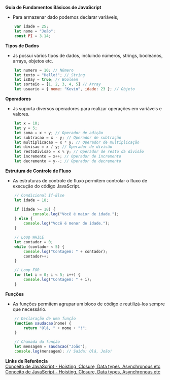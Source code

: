 **Guia de Fundamentos Básicos de JavaScript**
- Para armazenar dado podemos declarar variáveis,
```javascript
    var idade = 25;
    let nome = "João";
    const PI = 3.14; 
```
**Tipos de Dados**
- Js possui vários tipos de dados, incluindo números, strings, booleanos, arrays, objetos etc.
```javascript
    let numero = 10; // Número
    let texto = "Hello!"; // String
    let isDay = true; // Boolean
    let sorteio = [1, 2, 3, 4, 5] // Array
    let usuario = { nome: "Kevin", idade: 23 }; // Objeto
```
**Operadores**
- Js suporta diversos operadores para realizar operações em variáveis e valores.
```javascript
    let x = 10;
    let y = 5;
    let soma = x + y; // Operador de adição
    let subtracao = x - y; // Operador de subtração
    let multiplicacao = x * y; // Operador de multiplicação
    let divisao = x / y; // Operador de divisão
    let restoDivisao = x % y; // Operador de resto da divisão
    let incremento = x++; // Operador de incremento
    let decremento = y--; // Operador de decremento
```
**Estrutura de Controle de Fluxo**
- As estruturas de controle de fluxo permitem controlar o fluxo de execução do código JavaScript.
```javascript
    // Condicional If-Else
    let idade = 18;

    if (idade >= 18) {
            console.log("Você é maior de idade.");
    } else {
        console.log("Você é menor de idade.");
    }

```
```javascript
    // Loop WHILE
    let contador = 0;
    while (contador < 5) {
        console.log("Contagem: " + contador);
        contador++;
    }

    // Loop FOR
    for (let i = 0; i < 5; i++) {
        console.log("Contagem: " + i);
    }

```
**Funções**
- As funções permitem agrupar um bloco de código e reutilizá-los sempre que necessário.
```javascript
    // Declaração de uma função
    function saudacao(nome) {
        return "Olá, " + nome + "!";
    }

    // Chamada da função
    let mensagem = saudacao("João");
    console.log(mensagem); // Saída: Olá, João!
```


**Links de Referência**\
[Conceito de JavaScript - Hoisting, Closure, Data types, Asynchronous etc](https://www.tabnews.com.br/ghostnetrn/perguntas-sobre-javascript-frequentemente-feitas-por-entrevistadores)\
[Conceito de JavaScript - Hoisting, Closure, Data types, Asynchronous etc](https://www.tabnews.com.br/ghostnetrn/perguntas-sobre-javascript-frequentemente-feitas-por-entrevistadores)